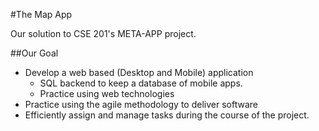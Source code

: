 #The Map App

Our solution to CSE 201's META-APP project.

##Our Goal
- Develop a web based (Desktop and Mobile) application
  - SQL backend to keep a database of mobile apps.
  - Practice using web technologies
- Practice using the agile methodology to deliver software
- Efficiently assign and manage tasks during the course of the project.




